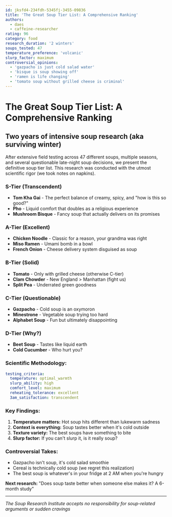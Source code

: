 ```yaml
---
id: jksfd4-234fdh-5345fj-3455-09836
title: 'The Great Soup Tier List: A Comprehensive Ranking'
authors:
  - daes
  - caffeine-researcher
rating: 96
category: food
research_duration: '2 winters'
soups_tested: 47
temperature_preference: 'volcanic'
slurp_factor: maximum
controversial_opinions:
  - 'gazpacho is just cold salad water'
  - 'bisque is soup showing off'
  - 'ramen is life changing'
  - 'tomato soup without grilled cheese is criminal'
---
```


# The Great Soup Tier List: A Comprehensive Ranking

## Two years of intensive soup research (aka surviving winter)

After extensive field testing across 47 different soups, multiple seasons, and several questionable late-night soup decisions, we present the definitive soup tier list. This research was conducted with the utmost scientific rigor (we took notes on napkins).

### **S-Tier (Transcendent)**
- **Tom Kha Gai** - The perfect balance of creamy, spicy, and "how is this so good?"
- **Pho** - Liquid comfort that doubles as a religious experience
- **Mushroom Bisque** - Fancy soup that actually delivers on its promises

### **A-Tier (Excellent)**
- **Chicken Noodle** - Classic for a reason, your grandma was right
- **Miso Ramen** - Umami bomb in a bowl
- **French Onion** - Cheese delivery system disguised as soup

### **B-Tier (Solid)**
- **Tomato** - Only with grilled cheese (otherwise C-tier)
- **Clam Chowder** - New England > Manhattan (fight us)
- **Split Pea** - Underrated green goodness

### **C-Tier (Questionable)**
- **Gazpacho** - Cold soup is an oxymoron
- **Minestrone** - Vegetable soup trying too hard
- **Alphabet Soup** - Fun but ultimately disappointing

### **D-Tier (Why?)**
- **Beet Soup** - Tastes like liquid earth
- **Cold Cucumber** - Who hurt you?

### Scientific Methodology:

```yaml
testing_criteria:
  temperature: optimal_warmth
  slurp_ability: high
  comfort_level: maximum
  reheating_tolerance: excellent
  3am_satisfaction: transcendent
```

### Key Findings:

1. **Temperature matters:** Hot soup hits different than lukewarm sadness
2. **Context is everything:** Soup tastes better when it's cold outside
3. **Texture variety:** The best soups have something to bite
4. **Slurp factor:** If you can't slurp it, is it really soup?

### Controversial Takes:

- Gazpacho isn't soup, it's cold salad smoothie
- Cereal is technically cold soup (we regret this realization)
- The best soup is whatever's in your fridge at 2 AM when you're hungry

**Next research:** "Does soup taste better when someone else makes it? A 6-month study"

---

*The Soup Research Institute accepts no responsibility for soup-related arguments or sudden cravings*
